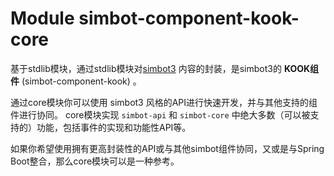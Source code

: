 # Module simbot-component-kook-core

基于stdlib模块，通过stdlib模块对[simbot3](https://github.com/simple-robot/simpler-robot)
内容的封装，是simbot3的 **KOOK组件** (simbot-component-kook) 。

通过core模块你可以使用 simbot3 风格的API进行快速开发，并与其他支持的组件进行协同。
core模块实现 `simbot-api` 和 `simbot-core` 中绝大多数（可以被支持的）功能，包括事件的实现和功能性API等。

如果你希望使用拥有更高封装性的API或与其他simbot组件协同，又或是与Spring Boot整合，那么core模块可以是一种参考。
